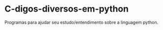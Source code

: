 # C-digos-diversos-em-python
Programas para ajudar seu estudo/entendimento sobre a linguagem python.
